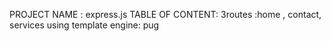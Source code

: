 PROJECT NAME : express.js
TABLE OF CONTENT: 3routes :home , contact, services
using template engine: pug
